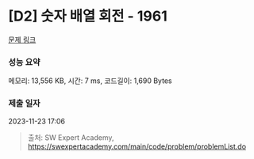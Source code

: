 # [D2] 숫자 배열 회전 - 1961 

[문제 링크](https://swexpertacademy.com/main/code/problem/problemDetail.do?contestProbId=AV5Pq-OKAVYDFAUq) 

### 성능 요약

메모리: 13,556 KB, 시간: 7 ms, 코드길이: 1,690 Bytes

### 제출 일자

2023-11-23 17:06



> 출처: SW Expert Academy, https://swexpertacademy.com/main/code/problem/problemList.do
